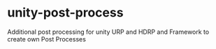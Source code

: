 # unity-post-process
Additional post processing for unity URP and HDRP and Framework to create own Post Processes
